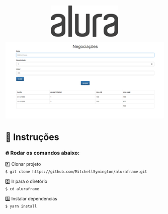 <p align="center"> 
 <img height="100" src=".github/alura-dark-300.png"/>
</p>

<p float="left"> 
 <img src=".github/2020-10-26_125931.png"/>
</p>

# :notebook_with_decorative_cover: Instruções

### :fire: Rodar os comandos abaixo:

:one: Clonar projeto</br>
`$ git clone https://github.com/MitchellSymington/aluraframe.git`

:two: Ir para o diretório </br>
`$ cd aluraframe`

:three: Instalar dependencias</br>
`$ yarn install`
